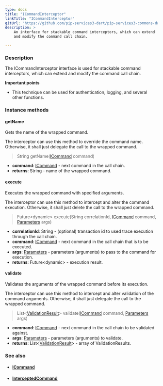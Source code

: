 ```yaml
---
type: docs
title: "ICommandInterceptor"
linkTitle: "ICommandInterceptor"
gitUrl: "https://github.com/pip-services3-dart/pip-services3-commons-dart"
description: > 
    An interface for stackable command interceptors, which can extend
    and modify the command call chain.

---
```


### Description

The ICommandInterceptor interface is used for stackable command interceptors, which can extend and modify the command call chain.

**Important points**

- This technique can be used for authentication, logging, and several other functions.

### Instance methods

#### getName
Gets the name of the wrapped command.

The interceptor can use this method to override the command name.
Otherwise, it shall just delegate the call to the wrapped command.

> String getName([ICommand](../icommand) command)

- **command**: [ICommand](../icommand) - next command in the call chain.
- **returns**: String - name of the wrapped command.

#### execute
Executes the wrapped command with specified arguments.

The interceptor can use this method to intercept and alter the command execution.
Otherwise, it shall just delete the call to the wrapped command.

> Future\<dynamic\> execute(String correlationId, [ICommand](../icommand) command, [Parameters](../../run/parameters) args)

- **correlationId**: String - (optional) transaction id to used trace execution through the call chain.
- **command**: [ICommand](../icommand) - next command in the call chain that is to be executed.
- **args**: [Parameters](../../run/parameters) - parameters (arguments) to pass to the command for execution.
- **returns**: Future\<dynamic\> - execution result.

#### validate
Validates the arguments of the wrapped command before its execution.

The interceptor can use this method to intercept and alter validation of the command arguments.
Otherwise, it shall just delegate the call to the wrapped command.

> List<[ValidationResult](../../validate/validation_result)> validate([ICommand](../icommand) command, [Parameters](../../run/parameters) args)

- **command**: [ICommand](../icommand) - next command in the call chain to be validated against.
- **args**: [Parameters](../../run/parameters) - parameters (arguments) to validate.
- **returns**: List<[ValidationResult](../../validate/validation_result)> - array of ValidationResults.


### See also
- #### [ICommand](../icommand)
- #### [InterceptedCommand](../intercepted_command)


